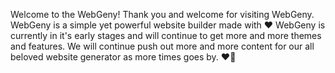 Welcome to the WebGeny! Thank you and welcome for visiting WebGeny. WebGeny is a simple yet powerful website builder made with ❤️ WebGeny is currently in it's early stages and will continue to get more and more themes and features. We will continue push out more and more content for our all beloved website generator as more times goes by. ❤️🚀
